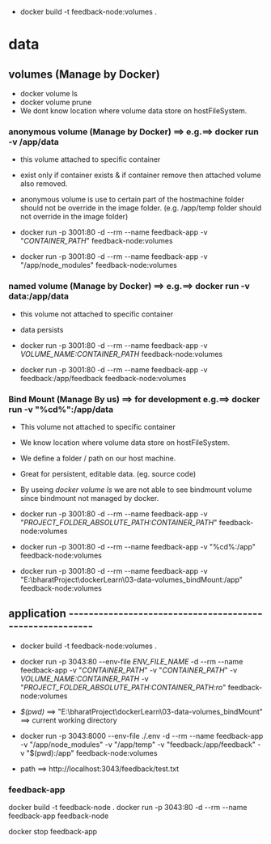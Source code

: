 
* docker build -t feedback-node:volumes .


# data

## volumes (Manage by Docker)
* docker volume ls
* docker volume prune
* We dont know location where volume data store on hostFileSystem.
### anonymous volume (Manage by Docker) ==> e.g.==> docker run -v /app/data
* this volume attached to specific container
* exist only if container exists & if container remove then attached volume also removed.
* anonymous volume is use to certain part of the hostmachine folder should not be override in the image folder. (e.g. /app/temp folder should not override in the image folder)

* docker run -p 3001:80 -d --rm --name feedback-app -v "*CONTAINER_PATH*" feedback-node:volumes 
* docker run -p 3001:80 -d --rm --name feedback-app -v "/app/node_modules" feedback-node:volumes

### named volume (Manage by Docker) ==> e.g.==> docker run -v data:/app/data
* this volume not attached to specific container
* data persists

* docker run -p 3001:80 -d --rm --name feedback-app -v *VOLUME_NAME:CONTAINER_PATH* feedback-node:volumes
* docker run -p 3001:80 -d --rm --name feedback-app -v feedback:/app/feedback feedback-node:volumes


### Bind Mount (Manage By us) ==> for development e.g.==> docker run -v "%cd%":/app/data
* This volume not attached to specific container
* We know location where volume data store on hostFileSystem.
* We define a folder / path on our host machine.
* Great for persistent, editable data. (eg. source code)
* By useing *docker volume ls* we are not able to see bindmount volume since bindmount not managed by docker.

* docker run -p 3001:80 -d --rm --name feedback-app -v "*PROJECT_FOLDER_ABSOLUTE_PATH:CONTAINER_PATH*" feedback-node:volumes 
* docker run -p 3001:80 -d --rm --name feedback-app -v "%cd%:/app" feedback-node:volumes
* docker run -p 3001:80 -d --rm --name feedback-app -v "E:\bharatProject\dockerLearn\03-data-volumes_bindMount:/app" feedback-node:volumes

## application --------------------------------------------------------
* docker build -t feedback-node:volumes .
<!-- ro ==> read only -->
* docker run -p 3043:80 --env-file *ENV_FILE_NAME* -d --rm --name feedback-app -v "*CONTAINER_PATH*" -v "*CONTAINER_PATH*"  -v *VOLUME_NAME:CONTAINER_PATH* -v 
"*PROJECT_FOLDER_ABSOLUTE_PATH:CONTAINER_PATH:ro*" feedback-node:volumes 
* *$(pwd)* ==> "E:\bharatProject\dockerLearn\03-data-volumes_bindMount" ==> current working directory
* docker run -p 3043:8000 --env-file ./.env -d --rm --name feedback-app -v "/app/node_modules" -v "/app/temp" -v "feedback:/app/feedback" -v "$(pwd):/app" feedback-node:volumes

* path ==> http://localhost:3043/feedback/test.txt
### feedback-app
docker build -t feedback-node .
docker run -p 3043:80 -d --rm --name feedback-app feedback-node



docker stop feedback-app

